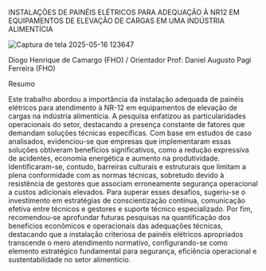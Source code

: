 INSTALAÇÕES DE PAINÉIS ELÉTRICOS PARA ADEQUAÇÃO À NR12 EM EQUIPAMENTOS DE ELEVAÇÃO DE CARGAS EM UMA INDÚSTRIA ALIMENTÍCIA


![Captura de tela 2025-05-16 123647](https://github.com/user-attachments/assets/e2dec157-bca9-46db-9556-2c14aa380e7a)

Diogo Henrique de Camargo (FHO) / Orientador Prof: Daniel Augusto Pagi Ferreira (FHO)

Resumo

Este trabalho abordou a importância da instalação adequada de painéis elétricos para atendimento à NR-12 em equipamentos de elevação de cargas na indústria alimentícia. A pesquisa enfatizou as particularidades operacionais do setor, destacando a presença constante de fatores que demandam soluções técnicas específicas. Com base em estudos de caso analisados, evidenciou-se que empresas que implementaram essas soluções obtiveram benefícios significativos, como a redução expressiva de acidentes, economia energética e aumento na produtividade. Identificaram-se, contudo, barreiras culturais e estruturais que limitam a plena conformidade com as normas técnicas, sobretudo devido à resistência de gestores que associam erroneamente segurança operacional a custos adicionais elevados. Para superar esses desafios, sugeriu-se o investimento em estratégias de conscientização contínua, comunicação efetiva entre técnicos e gestores e suporte técnico especializado. Por fim, recomendou-se aprofundar futuras pesquisas na quantificação dos benefícios econômicos e operacionais das adequações técnicas, destacando que a instalação criteriosa de painéis elétricos apropriados transcende o mero atendimento normativo, configurando-se como elemento estratégico fundamental para segurança, eficiência operacional e sustentabilidade no setor alimentício.

